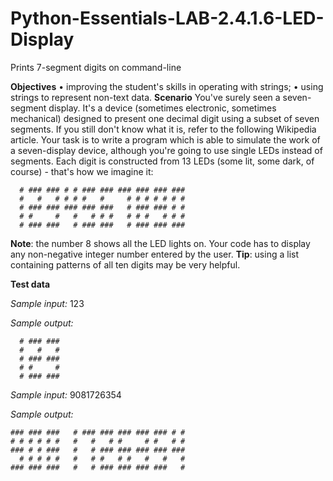 # Python-Essentials-LAB-2.4.1.6-LED-Display
Prints 7-segment digits on command-line

**Objectives**
•	improving the student's skills in operating with strings;
•	using strings to represent non-text data.
**Scenario**
You've surely seen a seven-segment display.
It's a device (sometimes electronic, sometimes mechanical) designed to present one decimal digit using a subset of seven segments. If you still don't know what it is, refer to the following Wikipedia article.
Your task is to write a program which is able to simulate the work of a seven-display device, although you're going to use single LEDs instead of segments.
Each digit is constructed from 13 LEDs (some lit, some dark, of course) - that's how we imagine it:
``` 
  # ### ### # # ### ### ### ### ### ### 
  #   #   # # # #   #     # # # # # # # 
  # ### ### ### ### ###   # ### ### # # 
  # #     #   #   # # #   # # #   # # # 
  # ### ###   # ### ###   # ### ### ###
```

**Note**: the number 8 shows all the LED lights on.
Your code has to display any non-negative integer number entered by the user.
**Tip**: using a list containing patterns of all ten digits may be very helpful.

**Test data**

*Sample input:*
123

*Sample output:*
```
  # ### ### 
  #   #   # 
  # ### ### 
  # #     # 
  # ### ###
```
 
*Sample input:*
9081726354

*Sample output:*
```
### ### ###   # ### ### ### ### ### # # 
# # # # # #   #   #   # #     # #   # # 
### # # ###   #   # ### ### ### ### ### 
  # # # # #   #   # #   # #   #   #   # 
### ### ###   #   # ### ### ### ###   #
```
 
